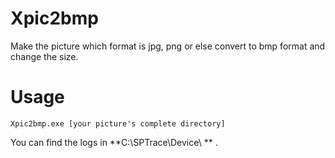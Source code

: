 # Xpic2bmp
Make the picture which format is  jpg, png or else convert to bmp format and change the size.

# Usage
~~~
Xpic2bmp.exe [your picture's complete directory]
~~~
You can find the logs in **C:\SPTrace\Device\ ** . 
